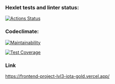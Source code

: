 ### Hexlet tests and linter status:
[![Actions Status](https://github.com/kazakova-liza/frontend-project-lvl3/workflows/hexlet-check/badge.svg)](https://github.com/kazakova-liza/frontend-project-lvl3/actions)

### Codeclimate:
[![Maintainability](https://api.codeclimate.com/v1/badges/ff7a6e42c94e97c4180c/maintainability)](https://codeclimate.com/github/kazakova-liza/frontend-project-lvl3/maintainability)

[![Test Coverage](https://api.codeclimate.com/v1/badges/ff7a6e42c94e97c4180c/test_coverage)](https://codeclimate.com/github/kazakova-liza/frontend-project-lvl3/test_coverage)

### Link
https://frontend-project-lvl3-iota-gold.vercel.app/

